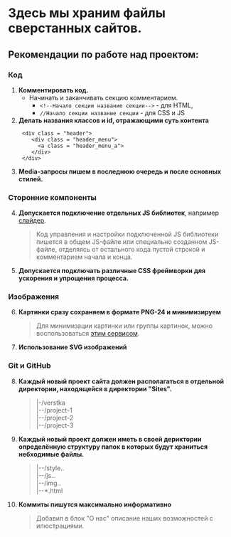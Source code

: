 # Здесь мы храним файлы сверстанных сайтов. 
## Рекомендации по работе над проектом:

### Код
1. **Комментировать код.** 
    * Начинать и заканчивать секцию комментарием. 
        * `<!--Начало секции название секции-->` - для HTML,
        * `//Начало секции название секции` - для CSS и JS
2. **Делать названия классов и id, отражающими суть контента**
    ```
     <div class = "header">
        <div class = "header_menu">
          <a class = "header_menu_a">
        </div>  
     </div>
    ```
3. **Media-запросы пишем в последнюю очередь и после основных стилей.**

### Сторонние компоненты
4. **Допускается подключение отдельных JS библиотек**, например [слайдер](http://kenwheeler.github.io/slick/).
   > Код управления и настройки подключенной JS библиотеки пишется в общем JS-файле или специально созданном JS-файле, отделяясь от остального кода пустой строкой и комментарием начала и конца.
5. **Допускается подключать различные CSS фреймворки для ускорения и упрощения процесса.**

### Изображения
6. **Картинки сразу сохраняем в формате PNG-24 и минимизируем**
   > Для минимизации картинки или группы картинок, можно воспользоваться [этим сервисом](http://imagecompressor.com/ru/).
7. **Использование SVG изображений**

### Git и GitHub
8. **Каждый новый проект сайта должен располагаться в отдельной директории, находящейся в директории "Sites".**
   >|-/verstka   
   >|--/project-1    
   >|--/project-2   
   >|--/project-3
9. **Каждый новый проект должен иметь в своей дериктории определённую структуру папок в которых будут храниться небходимые файлы.** 
   >|--/style..   
   >|--/js..    
   >|--/img..   
   >|--*.html
10. **Коммиты пишутся максимально информативно**
    >Добавил в блок "О нас" описание наших возможностей с илюстрациями.

